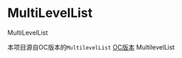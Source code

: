 # MultiLevelList
MultiLevelList

本项目源自OC版本的`MultilevelList`
[OC版本](https://github.com/wsl2ls/MultilevelList) MultilevelList
